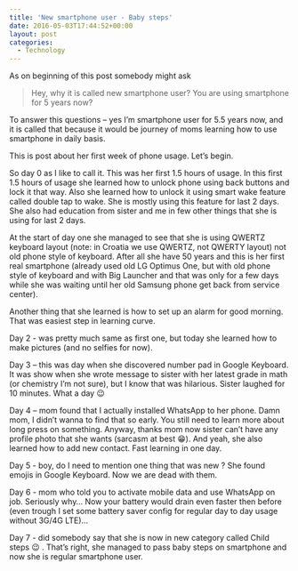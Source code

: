 ```yaml
---
title: 'New smartphone user - Baby steps'
date: 2016-05-03T17:44:52+00:00
layout: post
categories:
  - Technology
---
```

As on beginning of this post somebody might ask

> Hey, why it is called new smartphone user? You are using smartphone for 5 years now?

To answer this questions – yes I’m smartphone user for 5.5 years now, and it is called that because it would be journey of moms learning how to use smartphone in daily basis.

This is post about her first week of phone usage. Let’s begin.

So day 0 as I like to call it. This was her first 1.5 hours of usage. In this first 1.5 hours of usage she learned how to unlock phone using back buttons and lock it that way. Also she learned how to unlock it using smart wake feature called double tap to wake. She is mostly using this feature for last 2 days.  
She also had education from sister and me in few other things that she is using for last 2 days.

At the start of day one she managed to see that she is using QWERTZ keyboard layout (note: in Croatia we use QWERTZ, not QWERTY layout) not old phone style of keyboard. After all she have 50 years and this is her first real smartphone (already used old LG Optimus One, but with old phone style of keyboard and with Big Launcher and that was only for a few days while she was waiting until her old Samsung phone get back from service center).

Another thing that she learned is how to set up an alarm for good morning. That was easiest step in learning curve.

Day 2 - was pretty much same as first one, but today she learned how to make pictures (and no selfies for now).

Day 3 – this was day when she discovered number pad in Google Keyboard. It was show when she wrote message to sister with her latest grade in math (or chemistry I’m not sure), but I know that was hilarious. Sister laughed for 10 minutes. What a day 😉

Day 4 – mom found that I actually installed WhatsApp to her phone. Damn mom, I didn’t wanna to find that so early. You still need to learn more about long press on something. Anyway, thanks mom now sister can’t have any profile photo that she wants (sarcasm at best 😁). And yeah, she also learned how to add new contact. Fast learning in one day.

Day 5 - boy, do I need to mention one thing that was new ? She found emojis in Google Keyboard. Now we are dead with them.

Day 6 - mom who told you to activate mobile data and use WhatsApp on job. Seriously why… Now your battery would drain even faster then before (even trough I set some battery saver config for regular day to day usage without 3G/4G LTE)…

Day 7 - did somebody say that she is now in new category called Child steps 😉 . That’s right, she managed to pass baby steps on smartphone and now she is regular smartphone user.